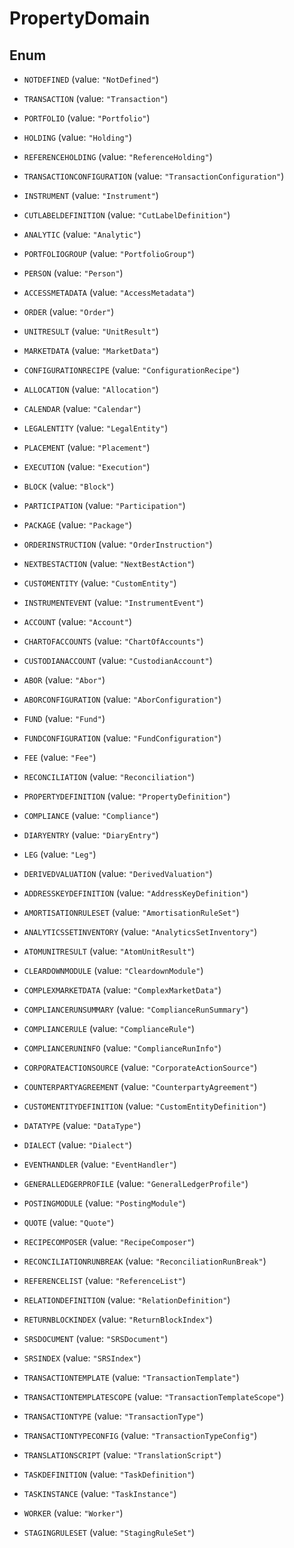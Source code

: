 

# PropertyDomain

## Enum


* `NOTDEFINED` (value: `"NotDefined"`)

* `TRANSACTION` (value: `"Transaction"`)

* `PORTFOLIO` (value: `"Portfolio"`)

* `HOLDING` (value: `"Holding"`)

* `REFERENCEHOLDING` (value: `"ReferenceHolding"`)

* `TRANSACTIONCONFIGURATION` (value: `"TransactionConfiguration"`)

* `INSTRUMENT` (value: `"Instrument"`)

* `CUTLABELDEFINITION` (value: `"CutLabelDefinition"`)

* `ANALYTIC` (value: `"Analytic"`)

* `PORTFOLIOGROUP` (value: `"PortfolioGroup"`)

* `PERSON` (value: `"Person"`)

* `ACCESSMETADATA` (value: `"AccessMetadata"`)

* `ORDER` (value: `"Order"`)

* `UNITRESULT` (value: `"UnitResult"`)

* `MARKETDATA` (value: `"MarketData"`)

* `CONFIGURATIONRECIPE` (value: `"ConfigurationRecipe"`)

* `ALLOCATION` (value: `"Allocation"`)

* `CALENDAR` (value: `"Calendar"`)

* `LEGALENTITY` (value: `"LegalEntity"`)

* `PLACEMENT` (value: `"Placement"`)

* `EXECUTION` (value: `"Execution"`)

* `BLOCK` (value: `"Block"`)

* `PARTICIPATION` (value: `"Participation"`)

* `PACKAGE` (value: `"Package"`)

* `ORDERINSTRUCTION` (value: `"OrderInstruction"`)

* `NEXTBESTACTION` (value: `"NextBestAction"`)

* `CUSTOMENTITY` (value: `"CustomEntity"`)

* `INSTRUMENTEVENT` (value: `"InstrumentEvent"`)

* `ACCOUNT` (value: `"Account"`)

* `CHARTOFACCOUNTS` (value: `"ChartOfAccounts"`)

* `CUSTODIANACCOUNT` (value: `"CustodianAccount"`)

* `ABOR` (value: `"Abor"`)

* `ABORCONFIGURATION` (value: `"AborConfiguration"`)

* `FUND` (value: `"Fund"`)

* `FUNDCONFIGURATION` (value: `"FundConfiguration"`)

* `FEE` (value: `"Fee"`)

* `RECONCILIATION` (value: `"Reconciliation"`)

* `PROPERTYDEFINITION` (value: `"PropertyDefinition"`)

* `COMPLIANCE` (value: `"Compliance"`)

* `DIARYENTRY` (value: `"DiaryEntry"`)

* `LEG` (value: `"Leg"`)

* `DERIVEDVALUATION` (value: `"DerivedValuation"`)

* `ADDRESSKEYDEFINITION` (value: `"AddressKeyDefinition"`)

* `AMORTISATIONRULESET` (value: `"AmortisationRuleSet"`)

* `ANALYTICSSETINVENTORY` (value: `"AnalyticsSetInventory"`)

* `ATOMUNITRESULT` (value: `"AtomUnitResult"`)

* `CLEARDOWNMODULE` (value: `"CleardownModule"`)

* `COMPLEXMARKETDATA` (value: `"ComplexMarketData"`)

* `COMPLIANCERUNSUMMARY` (value: `"ComplianceRunSummary"`)

* `COMPLIANCERULE` (value: `"ComplianceRule"`)

* `COMPLIANCERUNINFO` (value: `"ComplianceRunInfo"`)

* `CORPORATEACTIONSOURCE` (value: `"CorporateActionSource"`)

* `COUNTERPARTYAGREEMENT` (value: `"CounterpartyAgreement"`)

* `CUSTOMENTITYDEFINITION` (value: `"CustomEntityDefinition"`)

* `DATATYPE` (value: `"DataType"`)

* `DIALECT` (value: `"Dialect"`)

* `EVENTHANDLER` (value: `"EventHandler"`)

* `GENERALLEDGERPROFILE` (value: `"GeneralLedgerProfile"`)

* `POSTINGMODULE` (value: `"PostingModule"`)

* `QUOTE` (value: `"Quote"`)

* `RECIPECOMPOSER` (value: `"RecipeComposer"`)

* `RECONCILIATIONRUNBREAK` (value: `"ReconciliationRunBreak"`)

* `REFERENCELIST` (value: `"ReferenceList"`)

* `RELATIONDEFINITION` (value: `"RelationDefinition"`)

* `RETURNBLOCKINDEX` (value: `"ReturnBlockIndex"`)

* `SRSDOCUMENT` (value: `"SRSDocument"`)

* `SRSINDEX` (value: `"SRSIndex"`)

* `TRANSACTIONTEMPLATE` (value: `"TransactionTemplate"`)

* `TRANSACTIONTEMPLATESCOPE` (value: `"TransactionTemplateScope"`)

* `TRANSACTIONTYPE` (value: `"TransactionType"`)

* `TRANSACTIONTYPECONFIG` (value: `"TransactionTypeConfig"`)

* `TRANSLATIONSCRIPT` (value: `"TranslationScript"`)

* `TASKDEFINITION` (value: `"TaskDefinition"`)

* `TASKINSTANCE` (value: `"TaskInstance"`)

* `WORKER` (value: `"Worker"`)

* `STAGINGRULESET` (value: `"StagingRuleSet"`)



